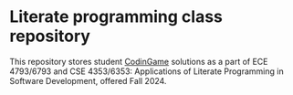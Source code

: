 # Literate programming class repository

This repository stores student [CodinGame](https://www.codingame.com/training)
solutions as a part of ECE 4793/6793 and CSE 4353/6353: Applications of Literate
Programming in Software Development, offered Fall 2024.
